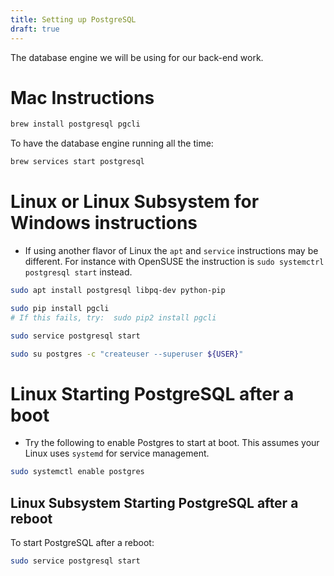 ```yaml
---
title: Setting up PostgreSQL
draft: true
---
```


The database engine we will be using for our back-end work.

# Mac Instructions

```sh
brew install postgresql pgcli
```

To have the database engine running all the time:

```sh
brew services start postgresql
```

# Linux or Linux Subsystem for Windows instructions

- If using another flavor of Linux the `apt` and `service` instructions may be different. For instance with OpenSUSE the instruction is `sudo systemctrl postgresql start` instead.

```sh
sudo apt install postgresql libpq-dev python-pip

sudo pip install pgcli
# If this fails, try:  sudo pip2 install pgcli

sudo service postgresql start

sudo su postgres -c "createuser --superuser ${USER}"
```

# Linux Starting PostgreSQL after a boot

- Try the following to enable Postgres to start at boot. This assumes your Linux uses `systemd` for service management.

```sh
sudo systemctl enable postgres
```

## Linux Subsystem Starting PostgreSQL after a reboot

To start PostgreSQL after a reboot:

```sh
sudo service postgresql start
```

